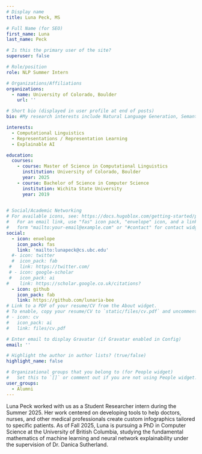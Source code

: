 ```yaml
---
# Display name
title: Luna Peck, MS

# Full Name (for SEO)
first_name: Luna 
last_name: Peck

# Is this the primary user of the site?
superuser: false

# Role/position
role: NLP Summer Intern

# Organizations/Affiliations
organizations:
  - name: University of Colorado, Boulder
    url: ''

# Short bio (displayed in user profile at end of posts)
bio: #My research interests include Natural Language Generation, Semantic Representation, Summarization Evaluation, Graph-based NLP, and AI applications in medicine and education. 

interests:
  - Computational Linguistics
  - Representations / Representation Learning
  - Explainable AI

education:
  courses:
    - course: Master of Science in Computational Linguistics
      institution: University of Colorado, Boulder
      year: 2025
    - course: Bachelor of Science in Computer Science
      institution: Wichita State University
      year: 2019
      

# Social/Academic Networking
# For available icons, see: https://docs.hugoblox.com/getting-started/page-builder/#icons
#   For an email link, use "fas" icon pack, "envelope" icon, and a link in the
#   form "mailto:your-email@example.com" or "#contact" for contact widget.
social:
  - icon: envelope
    icon_pack: fas
    link: 'mailto:lunapeck@cs.ubc.edu'
  #- icon: twitter
  #  icon_pack: fab
 #   link: https://twitter.com/
 # - icon: google-scholar
 #   icon_pack: ai
#    link: https://scholar.google.co.uk/citations?
  - icon: github
    icon_pack: fab
    link: https://github.com/lunaria-bee
# Link to a PDF of your resume/CV from the About widget.
# To enable, copy your resume/CV to `static/files/cv.pdf` and uncomment the lines below.
# - icon: cv
#   icon_pack: ai
#   link: files/cv.pdf

# Enter email to display Gravatar (if Gravatar enabled in Config)
email: ''

# Highlight the author in author lists? (true/false)
highlight_name: false

# Organizational groups that you belong to (for People widget)
#   Set this to `[]` or comment out if you are not using People widget.
user_groups:
  - Alumni
---
```


Luna Peck worked with us as a Student Researcher intern during the Summer 2025. Her work centered on developing tools to help doctors, nurses, and other medical professionals create custom infographics tailored to specific patients. As of Fall 2025, Luna is pursuing a PhD in Computer Science at the University of British Columbia, studying the fundamental mathematics of machine learning and neural network explainability under the supervision of Dr. Danica Sutherland.
